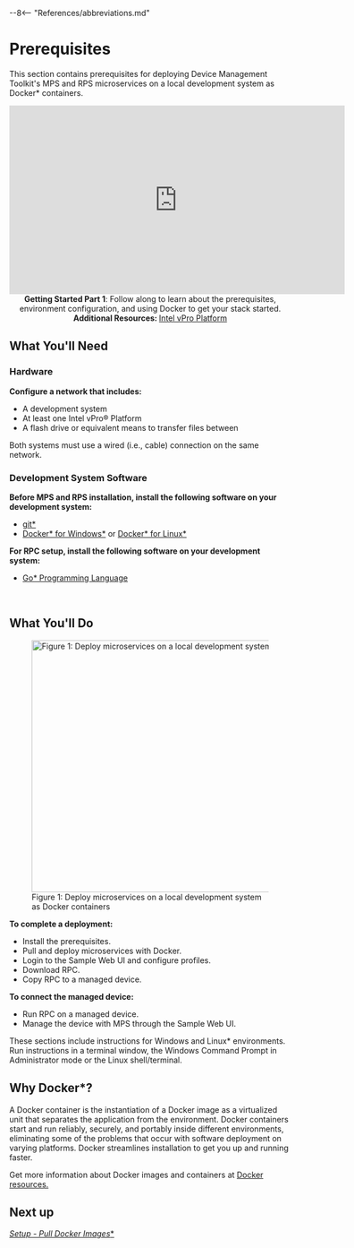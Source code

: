 --8<-- "References/abbreviations.md"
# Prerequisites

This section contains prerequisites for deploying Device Management Toolkit's MPS and RPS microservices on a local development system as Docker* containers. 

<div style="text-align:center;">
  <iframe width="600" height="337" src="https://www.youtube.com/embed/Nuwm4SxbvjA" title="YouTube video player" frameborder="0" allow="accelerometer; autoplay; clipboard-write; encrypted-media; gyroscope; picture-in-picture" allowfullscreen></iframe>
  <figcaption><b>Getting Started Part 1</b>: Follow along to learn about the prerequisites, environment configuration, and using Docker to get your stack started. <b>Additional Resources: </b><a href="https://www.intel.com/content/www/us/en/developer/topic-technology/edge-5g/hardware/vpro-platform-retail.html">Intel vPro Platform</a></figcaption>
</div>

## What You'll Need

### Hardware

**Configure a network that includes:**

-  A development system 
-  At least one Intel vPro® Platform
-  A flash drive or equivalent means to transfer files between

Both systems must use a wired (i.e., cable) connection on the same network.

### Development System Software

**Before MPS and RPS installation, install the following software on your development system:**

- [git*](https://git-scm.com/downloads)
- [Docker* for Windows*](https://docs.docker.com/desktop/install/windows-install/) or [Docker* for Linux*](https://docs.docker.com/desktop/install/linux-install/)

**For RPC setup, install the following software on your development system:**

* [Go* Programming Language](https://go.dev/)

<br>

## What You'll Do

<figure class="figure-image">
  <img width="800" height="450" src="..\..\..\assets\images\LocalDockerWorkflow.png" alt="Figure 1: Deploy microservices on a local development system as Docker containers">
  <figcaption>Figure 1: Deploy microservices on a local development system as Docker containers</figcaption>
</figure>

**To complete a deployment:**

- Install the prerequisites.
- Pull and deploy microservices with Docker.
- Login to the Sample Web UI and configure profiles.
- Download RPC.
- Copy RPC to a managed device.


**To connect the managed device:**

- Run RPC on a managed device.
- Manage the device with MPS through the Sample Web UI.

These sections include instructions for Windows and Linux* environments. Run instructions in a terminal window, the Windows Command Prompt in Administrator mode or the Linux shell/terminal.

## Why Docker*?

A Docker container is the instantiation of a Docker image as a virtualized unit that separates the application from the environment. Docker containers start and run reliably, securely, and portably inside different environments, eliminating some of the problems that occur with software deployment on varying platforms. Docker streamlines installation to get you up and running faster.

Get more information about Docker images and containers at [Docker resources.](https://www.docker.com/resources/what-container)   

## Next up
[**Setup - Pull Docker* Images**](setup.md)


